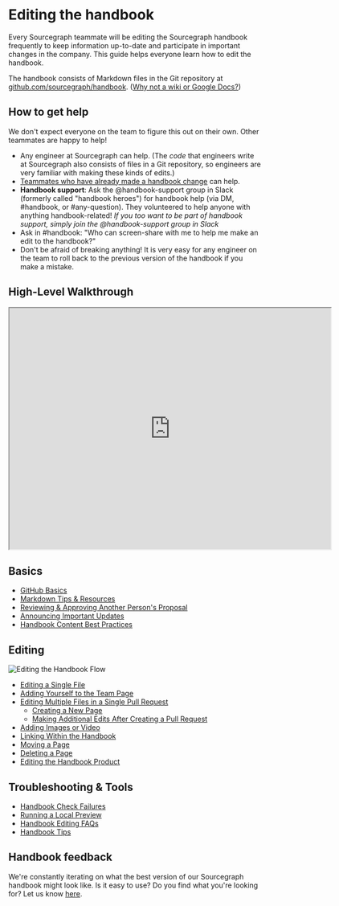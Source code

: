 # Editing the handbook

Every Sourcegraph teammate will be editing the Sourcegraph handbook frequently to keep information up-to-date and participate in important changes in the company. This guide helps everyone learn how to edit the handbook.

The handbook consists of Markdown files in the Git repository at [github.com/sourcegraph/handbook](https://github.com/sourcegraph/handbook/tree/main/content). ([Why not a wiki or Google Docs?](../index.md#why-do-we-use-git-why-not-a-wiki-or-google-docs))

## How to get help

We don't expect everyone on the team to figure this out on their own. Other teammates are happy to help!

- Any engineer at Sourcegraph can help. (The _code_ that engineers write at Sourcegraph also consists of files in a Git repository, so engineers are very familiar with making these kinds of edits.)
- [Teammates who have already made a handbook change](https://sourcegraph.com/github.com/sourcegraph/about/-/stats/contributors?path=handbook%2F) can help.
- **Handbook support**: Ask the @handbook-support group in Slack (formerly called "handbook heroes") for handbook help (via DM, #handbook, or #any-question). They volunteered to help anyone with anything handbook-related! _If you too want to be part of handbook support, simply join the @handbook-support group in Slack_
- Ask in #handbook: "Who can screen-share with me to help me make an edit to the handbook?"
- Don't be afraid of breaking anything! It is very easy for any engineer on the team to roll back to the previous version of the handbook if you make a mistake.

## High-Level Walkthrough

   <iframe src="https://drive.google.com/file/d/1SU0ACCm0dJZAK-OWxBqFeJvzvuwveZUT/preview" width="640" height="480" allow="autoplay"></iframe>

## Basics

- [GitHub Basics](../../people-ops/onboarding/git_intro.md)
- [Markdown Tips & Resources](markdown-resources.md)
- [Reviewing & Approving Another Person's Proposal](reviewing-a-proposal.md)
- [Announcing Important Updates](announcing-handbook-updates.md)
- [Handbook Content Best Practices](handbook-content-best-practices.md)

## Editing

![Editing the Handbook Flow](https://storage.googleapis.com/sourcegraph-assets/handbook/Editing%20the%20Handbook.jpg)

- [Editing a Single File](edit-a-single-file.md)
- [Adding Yourself to the Team Page](add-yourself-to-team-page.md)
- [Editing Multiple Files in a Single Pull Request](multiple-changes-single-pr.md)
  - [Creating a New Page](adding-new-files.md)
  - [Making Additional Edits After Creating a Pull Request](changes-after-pr.md)
- [Adding Images or Video](handbook-images-video.md)
- [Linking Within the Handbook](linking-within-handbook.md)
- [Moving a Page](move-a-page.md)
- [Deleting a Page](delete-a-page.md)
- [Editing the Handbook Product](editing-the-handbook-product.md)

## Troubleshooting & Tools

- [Handbook Check Failures](handbook-check-failures.md)
- [Running a Local Preview](run-a-local-preview.md)
- [Handbook Editing FAQs](handbook-edit-faqs.md)
- [Handbook Tips](../handbook-tips.md)

## Handbook feedback

We're constantly iterating on what the best version of our Sourcegraph handbook might look like. Is it easy to use? Do you find what you're looking for? Let us know [here](https://docs.google.com/forms/d/e/1FAIpQLSfb0yU9xmnvK2namuUzUEKbB9IqZlNQF2IWw0OpLsGvBiW2oQ/viewform?usp=sf_link).
